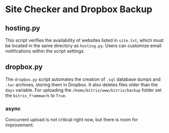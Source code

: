 # Site Checker and Dropbox Backup

## hosting.py

This script verifies the availability of websites listed in `site.txt`, which must be located in the same directory as `hosting.py`. Users can customize email notifications within the script settings.

## dropbox.py

The `dropbox.py` script automates the creation of `.sql` database dumps and `.tar` archives, storing them in Dropbox. It also deletes files older than  the `days` variable. 
For uploading the `/home/bitrix/www/bitrix/backup` folder set the `bitrix_framework` to `True`.

### async 

Concurrent upload is not critical right now, but there is room for improvement.
